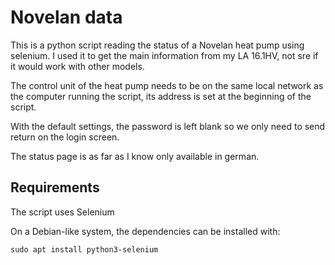 # Novelan data
This is a python script reading the status of a Novelan heat pump using selenium. I used it to get the main information from my LA 16.1HV, not sre if it would work with other models.

The control unit of the heat pump needs to be on the same local network as the computer running the script, its address is set at the beginning of the script.

With the default settings, the password is left blank so we only need to send return on the login screen.

The status page is as far as I know only available in german.

## Requirements
The script uses Selenium

On a Debian-like system, the dependencies can be installed with:

    sudo apt install python3-selenium

